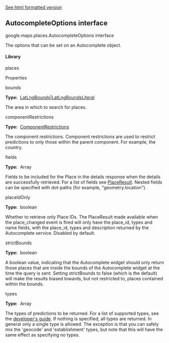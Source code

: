 [See html formatted version](https://huasofoundries.github.io/google-maps-documentation/AutocompleteOptions.html)


AutocompleteOptions interface
-----------------------------

google.maps.places.AutocompleteOptions interface

The options that can be set on an Autocomplete object.

#### Library

places

Properties

bounds

**Type:**  [LatLngBounds](https://github.com/amenadiel/google-maps-documentation/blob/master/docs/LatLngBounds.md)|[LatLngBoundsLiteral](https://github.com/amenadiel/google-maps-documentation/blob/master/docs/LatLngBoundsLiteral.md)

The area in which to search for places.

componentRestrictions

**Type:**  [ComponentRestrictions](https://github.com/amenadiel/google-maps-documentation/blob/master/docs/ComponentRestrictions.md)

The component restrictions. Component restrictions are used to restrict predictions to only those within the parent component. For example, the country.

fields

**Type:**  Array<string>

Fields to be included for the Place in the details response when the details are successfully retrieved. For a list of fields see [PlaceResult](https://github.com/amenadiel/google-maps-documentation/blob/master/docs/PlaceResult.md). Nested fields can be specified with dot-paths (for example, "geometry.location").

placeIdOnly

**Type:**  boolean

Whether to retrieve only Place IDs. The PlaceResult made available when the place\_changed event is fired will only have the place\_id, types and name fields, with the place\_id, types and description returned by the Autocomplete service. Disabled by default.

strictBounds

**Type:**  boolean

A boolean value, indicating that the Autocomplete widget should only return those places that are inside the bounds of the Autocomplete widget at the time the query is sent. Setting strictBounds to false (which is the default) will make the results biased towards, but not restricted to, places contained within the bounds.

types

**Type:**  Array<string>

The types of predictions to be returned. For a list of supported types, see the [developer's guide](https://developers.google.com/places/supported_types#table3). If nothing is specified, all types are returned. In general only a single type is allowed. The exception is that you can safely mix the 'geocode' and 'establishment' types, but note that this will have the same effect as specifying no types.